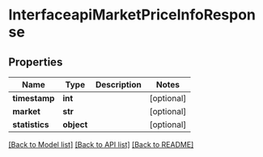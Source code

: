 # InterfaceapiMarketPriceInfoResponse

## Properties
Name | Type | Description | Notes
------------ | ------------- | ------------- | -------------
**timestamp** | **int** |  | [optional] 
**market** | **str** |  | [optional] 
**statistics** | **object** |  | [optional] 

[[Back to Model list]](../README.md#documentation-for-models) [[Back to API list]](../README.md#documentation-for-api-endpoints) [[Back to README]](../README.md)

